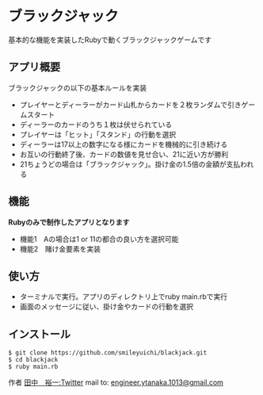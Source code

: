 # ブラックジャック
基本的な機能を実装したRubyで動くブラックジャックゲームです

## アプリ概要
ブラックジャックの以下の基本ルールを実装
- プレイヤーとディーラーがカード山札からカードを２枚ランダムで引きゲームスタート
- ディーラーのカードのうち１枚は伏せられている
- プレイヤーは「ヒット」「スタンド」の行動を選択
- ディーラーは17以上の数字になる様にカードを機械的に引き続ける
- お互いの行動終了後、カードの数値を見せ合い、21に近い方が勝利
- 21ちょうどの場合は「ブラックジャック」。掛け金の1.5倍の金額が支払われる

## 機能
**Rubyのみで制作したアプリとなります**
- 機能1　Aの場合は1 or 11の都合の良い方を選択可能
- 機能2　賭け金要素を実装

## 使い方
- ターミナルで実行。アプリのディレクトリ上でruby main.rbで実行
- 画面のメッセージに従い、掛け金やカードの行動を選択
## インストール

```
$ git clone https://github.com/smileyuichi/blackjack.git
$ cd blackjack
$ ruby main.rb
```

作者
[田中　裕一:Twitter](https://twitter.com/smile_yuichi)
mail to: engineer.ytanaka.1013@gmail.com